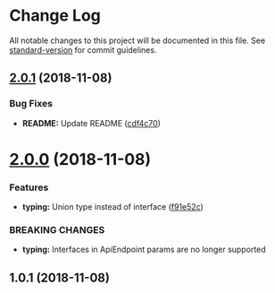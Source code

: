 # Change Log

All notable changes to this project will be documented in this file. See [standard-version](https://github.com/conventional-changelog/standard-version) for commit guidelines.

<a name="2.0.1"></a>
## [2.0.1](https://github.com/ValueAddTeam/va-ts-endpoint/compare/v2.0.0...v2.0.1) (2018-11-08)


### Bug Fixes

* **README:** Update README ([cdf4c70](https://github.com/ValueAddTeam/va-ts-endpoint/commit/cdf4c70))



<a name="2.0.0"></a>
# [2.0.0](https://github.com/ValueAddTeam/va-ts-endpoint/compare/v1.0.1...v2.0.0) (2018-11-08)


### Features

* **typing:** Union type instead of interface ([f91e52c](https://github.com/ValueAddTeam/va-ts-endpoint/commit/f91e52c))


### BREAKING CHANGES

* **typing:** Interfaces in ApiEndpoint params are no longer
supported



<a name="1.0.1"></a>
## 1.0.1 (2018-11-08)
